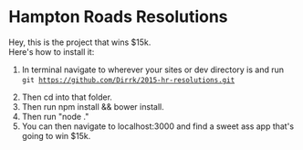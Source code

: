 Hampton Roads Resolutions
=================

Hey, this is the project that wins $15k.</br> Here's how to install it:</br>
1. In terminal navigate to wherever your sites or dev directory is and run </br> <code>git https://github.com/Dirrk/2015-hr-resolutions.git  <optional name of what you want to call the folder> </code> </br>
2. Then cd into that folder.</br>
3. Then run npm install && bower install.</br>
4. Then run "node ."</br>
5. You can then navigate to localhost:3000 and find a sweet ass app that's going to win $15k.</br>
